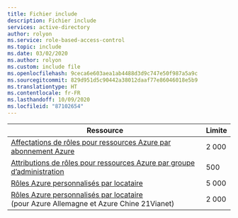 ```yaml
---
title: Fichier include
description: Fichier include
services: active-directory
author: rolyon
ms.service: role-based-access-control
ms.topic: include
ms.date: 03/02/2020
ms.author: rolyon
ms.custom: include file
ms.openlocfilehash: 9ceca6e603aea1ab4488d3d9c747e50f987a5a9c
ms.sourcegitcommit: 829d951d5c90442a38012daaf77e86046018e5b9
ms.translationtype: HT
ms.contentlocale: fr-FR
ms.lasthandoff: 10/09/2020
ms.locfileid: "87102654"
---
```

| Ressource | Limite |
| --- | --- |
| [Affectations de rôles pour ressources Azure par abonnement Azure](../articles/role-based-access-control/overview.md) | 2 000 |
| [Attributions de rôles pour ressources Azure par groupe d’administration](../articles/role-based-access-control/overview.md) | 500 |
| [Rôles Azure personnalisés par locataire](../articles/role-based-access-control/custom-roles.md) | 5 000 |
| [Rôles Azure personnalisés par locataire](../articles/role-based-access-control/custom-roles.md)<br/>(pour Azure Allemagne et Azure Chine 21Vianet) | 2 000 |
